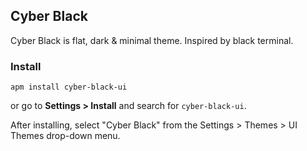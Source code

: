 ## Cyber Black

Cyber Black is flat, dark & minimal theme. Inspired by black terminal.

### Install

```
apm install cyber-black-ui
```

or go to __Settings > Install__ and search for `cyber-black-ui`.

After installing, select "Cyber Black" from the Settings > Themes > UI Themes drop-down menu.
